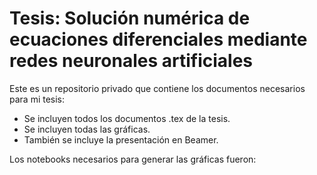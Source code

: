 # Tesis: Solución numérica de ecuaciones diferenciales mediante redes neuronales artificiales

Este es un repositorio privado que contiene los documentos necesarios para mi tesis:
- Se incluyen todos los documentos .tex de la tesis.
- Se incluyen todas las gráficas.
- También se incluye la presentación en Beamer.

Los notebooks necesarios para generar las gráficas fueron:
